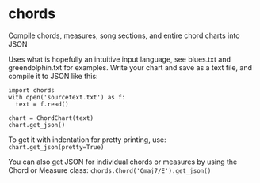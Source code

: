 # chords
Compile chords, measures, song sections, and entire chord charts into JSON

Uses what is hopefully an intuitive input language, see blues.txt and greendolphin.txt for examples.
Write your chart and save as a text file, and compile it to JSON like this:

    import chords
    with open('sourcetext.txt') as f:
      text = f.read()
    
    chart = ChordChart(text)
    chart.get_json()

To get it with indentation for pretty printing, use:
`chart.get_json(pretty=True)`

You can also get JSON for individual chords or measures by using the Chord or Measure class:
`chords.Chord('Cmaj7/E').get_json()`
